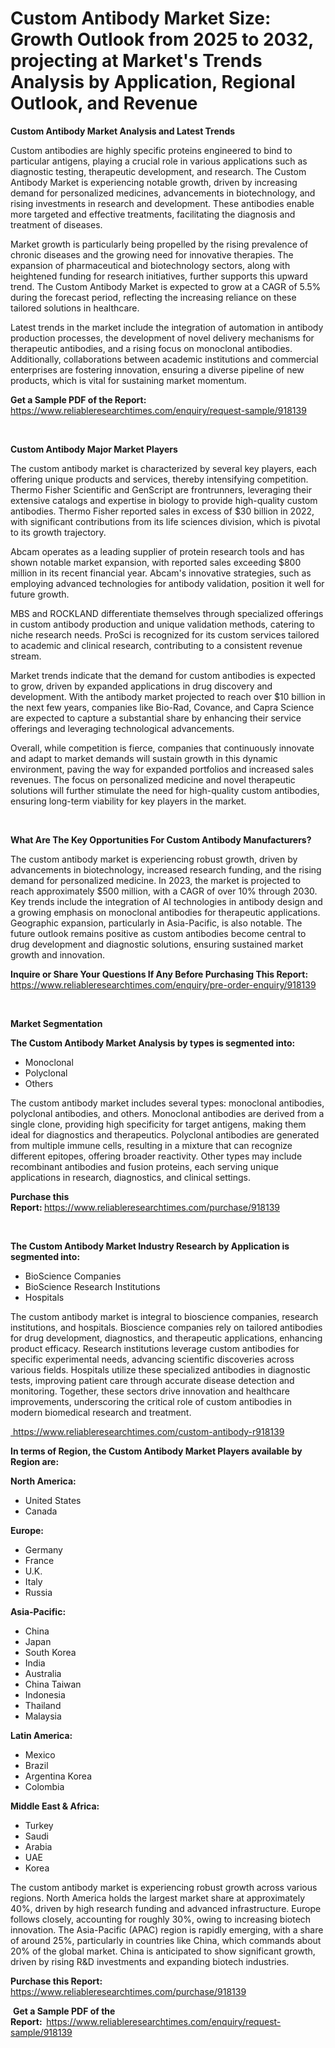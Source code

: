 <p><h1>Custom Antibody Market Size: Growth Outlook from 2025 to 2032, projecting at Market's Trends Analysis by Application, Regional Outlook, and Revenue</h1></p><p><strong>Custom Antibody Market Analysis and Latest Trends</strong></p>
<p><p>Custom antibodies are highly specific proteins engineered to bind to particular antigens, playing a crucial role in various applications such as diagnostic testing, therapeutic development, and research. The Custom Antibody Market is experiencing notable growth, driven by increasing demand for personalized medicines, advancements in biotechnology, and rising investments in research and development. These antibodies enable more targeted and effective treatments, facilitating the diagnosis and treatment of diseases.</p><p>Market growth is particularly being propelled by the rising prevalence of chronic diseases and the growing need for innovative therapies. The expansion of pharmaceutical and biotechnology sectors, along with heightened funding for research initiatives, further supports this upward trend. The Custom Antibody Market is expected to grow at a CAGR of 5.5% during the forecast period, reflecting the increasing reliance on these tailored solutions in healthcare.</p><p>Latest trends in the market include the integration of automation in antibody production processes, the development of novel delivery mechanisms for therapeutic antibodies, and a rising focus on monoclonal antibodies. Additionally, collaborations between academic institutions and commercial enterprises are fostering innovation, ensuring a diverse pipeline of new products, which is vital for sustaining market momentum.</p></p>
<p><strong>Get a Sample PDF of the Report:&nbsp;</strong> <a href="https://www.reliableresearchtimes.com/enquiry/request-sample/918139?utm_campaign=3736&utm_medium=2&utm_source=Github&utm_content=ia&utm_term=18042025&utm_id=custom-antibody">https://www.reliableresearchtimes.com/enquiry/request-sample/918139</a></p>
<p>&nbsp;</p>
<p><strong>Custom Antibody Major Market Players</strong></p>
<p><p>The custom antibody market is characterized by several key players, each offering unique products and services, thereby intensifying competition. Thermo Fisher Scientific and GenScript are frontrunners, leveraging their extensive catalogs and expertise in biology to provide high-quality custom antibodies. Thermo Fisher reported sales in excess of $30 billion in 2022, with significant contributions from its life sciences division, which is pivotal to its growth trajectory.</p><p>Abcam operates as a leading supplier of protein research tools and has shown notable market expansion, with reported sales exceeding $800 million in its recent financial year. Abcam's innovative strategies, such as employing advanced technologies for antibody validation, position it well for future growth.</p><p>MBS and ROCKLAND differentiate themselves through specialized offerings in custom antibody production and unique validation methods, catering to niche research needs. ProSci is recognized for its custom services tailored to academic and clinical research, contributing to a consistent revenue stream.</p><p>Market trends indicate that the demand for custom antibodies is expected to grow, driven by expanded applications in drug discovery and development. With the antibody market projected to reach over $10 billion in the next few years, companies like Bio-Rad, Covance, and Capra Science are expected to capture a substantial share by enhancing their service offerings and leveraging technological advancements.</p><p>Overall, while competition is fierce, companies that continuously innovate and adapt to market demands will sustain growth in this dynamic environment, paving the way for expanded portfolios and increased sales revenues. The focus on personalized medicine and novel therapeutic solutions will further stimulate the need for high-quality custom antibodies, ensuring long-term viability for key players in the market.</p></p>
<p>&nbsp;</p>
<p><strong>What Are The Key Opportunities For Custom Antibody Manufacturers?</strong></p>
<p><p>The custom antibody market is experiencing robust growth, driven by advancements in biotechnology, increased research funding, and the rising demand for personalized medicine. In 2023, the market is projected to reach approximately $500 million, with a CAGR of over 10% through 2030. Key trends include the integration of AI technologies in antibody design and a growing emphasis on monoclonal antibodies for therapeutic applications. Geographic expansion, particularly in Asia-Pacific, is also notable. The future outlook remains positive as custom antibodies become central to drug development and diagnostic solutions, ensuring sustained market growth and innovation.</p></p>
<p><strong>Inquire or Share Your Questions If Any Before Purchasing This Report:</strong> <a href="https://www.reliableresearchtimes.com/enquiry/pre-order-enquiry/918139?utm_campaign=3736&utm_medium=2&utm_source=Github&utm_content=ia&utm_term=18042025&utm_id=custom-antibody">https://www.reliableresearchtimes.com/enquiry/pre-order-enquiry/918139</a></p>
<p>&nbsp;</p>
<p><strong>Market Segmentation</strong></p>
<p><strong>The Custom Antibody Market Analysis by types is segmented into:</strong></p>
<p><ul><li>Monoclonal</li><li>Polyclonal</li><li>Others</li></ul></p>
<p><p>The custom antibody market includes several types: monoclonal antibodies, polyclonal antibodies, and others. Monoclonal antibodies are derived from a single clone, providing high specificity for target antigens, making them ideal for diagnostics and therapeutics. Polyclonal antibodies are generated from multiple immune cells, resulting in a mixture that can recognize different epitopes, offering broader reactivity. Other types may include recombinant antibodies and fusion proteins, each serving unique applications in research, diagnostics, and clinical settings.</p></p>
<p><strong>Purchase this Report:&nbsp;</strong><a href="https://www.reliableresearchtimes.com/purchase/918139?utm_campaign=3736&utm_medium=2&utm_source=Github&utm_content=ia&utm_term=18042025&utm_id=custom-antibody">https://www.reliableresearchtimes.com/purchase/918139</a></p>
<p>&nbsp;</p>
<p><strong>The Custom Antibody Market Industry Research by Application is segmented into:</strong></p>
<p><ul><li>BioScience Companies</li><li>BioScience Research Institutions</li><li>Hospitals</li></ul></p>
<p><p>The custom antibody market is integral to bioscience companies, research institutions, and hospitals. Bioscience companies rely on tailored antibodies for drug development, diagnostics, and therapeutic applications, enhancing product efficacy. Research institutions leverage custom antibodies for specific experimental needs, advancing scientific discoveries across various fields. Hospitals utilize these specialized antibodies in diagnostic tests, improving patient care through accurate disease detection and monitoring. Together, these sectors drive innovation and healthcare improvements, underscoring the critical role of custom antibodies in modern biomedical research and treatment.</p></p>
<p><a href="https://www.reliableresearchtimes.com/custom-antibody-r918139?utm_campaign=3736&utm_medium=2&utm_source=Github&utm_content=ia&utm_term=18042025&utm_id=custom-antibody">&nbsp;https://www.reliableresearchtimes.com/custom-antibody-r918139</a></p>
<p><strong>In terms of Region, the Custom Antibody Market Players available by Region are:</strong></p>
<p>
    <p> <strong> North America: </strong>
        <ul>
            <li>United States</li>
            <li>Canada</li>
        </ul>
        </p> 
    <p> <strong> Europe: </strong>
        <ul>
            <li>Germany</li>
            <li>France</li>
            <li>U.K.</li>
            <li>Italy</li>
            <li>Russia</li>
        </ul>
        </p> 
    <p> <strong> Asia-Pacific: </strong>
        <ul>
            <li>China</li>
            <li>Japan</li>
            <li>South Korea</li>
            <li>India</li>
            <li>Australia</li>
            <li>China Taiwan</li>
            <li>Indonesia</li>
            <li>Thailand</li>
            <li>Malaysia</li>
        </ul>
        </p> 
    <p> <strong> Latin America: </strong>
        <ul>
            <li>Mexico</li>
            <li>Brazil</li>
            <li>Argentina Korea</li>
            <li>Colombia</li>
        </ul>
        </p> 
    <p> <strong> Middle East & Africa: </strong>
        <ul>
            <li>Turkey</li>
            <li>Saudi</li>
            <li>Arabia</li>
            <li>UAE</li>
            <li>Korea</li>
        </ul>
    </p>
    </p>
<p><p>The custom antibody market is experiencing robust growth across various regions. North America holds the largest market share at approximately 40%, driven by high research funding and advanced infrastructure. Europe follows closely, accounting for roughly 30%, owing to increasing biotech innovation. The Asia-Pacific (APAC) region is rapidly emerging, with a share of around 25%, particularly in countries like China, which commands about 20% of the global market. China is anticipated to show significant growth, driven by rising R&D investments and expanding biotech industries.</p></p>
<p><strong>Purchase this Report: </strong><a href="https://www.reliableresearchtimes.com/purchase/918139?utm_campaign=3736&utm_medium=2&utm_source=Github&utm_content=ia&utm_term=18042025&utm_id=custom-antibody">https://www.reliableresearchtimes.com/purchase/918139</a></p>
<p>&nbsp;<strong>Get a Sample PDF of the Report:&nbsp;&nbsp;</strong><a href="https://www.reliableresearchtimes.com/enquiry/request-sample/918139?utm_campaign=3736&utm_medium=2&utm_source=Github&utm_content=ia&utm_term=18042025&utm_id=custom-antibody">https://www.reliableresearchtimes.com/enquiry/request-sample/918139</a></p>
<p><strong></strong></p>
<p><p></p><p></p><p></p></p>